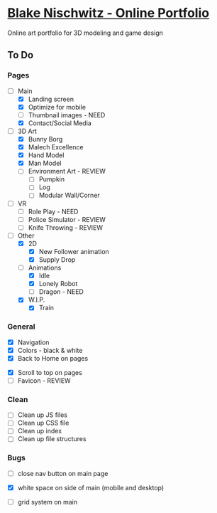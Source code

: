 # [Blake Nischwitz - Online Portfolio](http://blakenischwitz.com/)

Online art portfolio for 3D modeling and game design

## To Do

### Pages
- [ ] Main
    - [x] Landing screen
    - [x] Optimize for mobile
    - [ ] Thumbnail images - NEED
    - [x] Contact/Social Media

- [ ] 3D Art
    - [x] Bunny Borg
    - [x] Malech Excellence
    - [x] Hand Model
    - [x] Man Model
    - [ ] Environment Art - REVIEW
         - [ ] Pumpkin
         - [ ] Log
         - [ ] Modular Wall/Corner
- [ ] VR
    - [ ] Role Play - NEED
    - [ ] Police Simulator - REVIEW
    - [ ] Knife Throwing - REVIEW
    <!-- - [ ] Portals -- not yet -->
- [ ] Other
    - [x] 2D
        - [x] New Follower animation
        - [x] Supply Drop
    - [ ] Animations
        - [x] Idle
        - [x] Lonely Robot
        - [ ] Dragon - NEED
    - [x] W.I.P.
        - [x] Train

### General
- [x] Navigation
- [x] Colors - black & white
- [x] Back to Home on pages
<!-- - [ ] Go to Next Project (?) -->
- [x] Scroll to top on pages
- [ ] Favicon - REVIEW

### Clean
- [ ] Clean up JS files
- [ ] Clean up CSS file
- [ ] Clean up index
- [ ] Clean up file structures

### Bugs

- [ ] close nav button on main page
- [x] white space on side of main (mobile and desktop)
- [ ] grid system on main


